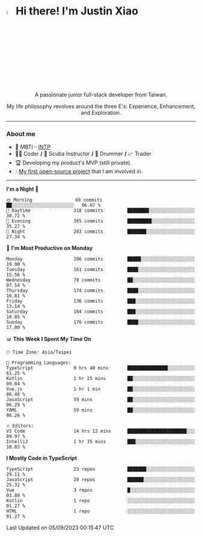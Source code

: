 # <img src="https://media.giphy.com/media/hvRJCLFzcasrR4ia7z/giphy.gif" width="5%">Hi there! I'm Justin Xiao
<p align="center">A passionate junior full-stack developer from Taiwan.  </p>
<p align="center">My life philosophy revolves around the three E's: Experience, Enhancement, and Exploration.</p>

---
### About me
- 👀 MBTI - [INTP](https://www.16personalities.com/intp-personality)
- 👨‍💻 Coder **/** 🤿 Scuba Instructor **/** 🥁 Drummer **/** 📈 Trader
- 🏆 Developing my product's MVP (still private).
- 💧 [My first open-source project](https://github.com/Game-as-a-Service/Game-Lobby-Web) that I am involved in.

---
<!--START_SECTION:waka-->
**I'm a Night 🦉** 

```text
🌞 Morning                69 commits          ██░░░░░░░░░░░░░░░░░░░░░░░   06.67 % 
🌆 Daytime                318 commits         ████████░░░░░░░░░░░░░░░░░   30.72 % 
🌃 Evening                365 commits         █████████░░░░░░░░░░░░░░░░   35.27 % 
🌙 Night                  283 commits         ███████░░░░░░░░░░░░░░░░░░   27.34 % 
```
📅 **I'm Most Productive on Monday** 

```text
Monday                   206 commits         █████░░░░░░░░░░░░░░░░░░░░   19.90 % 
Tuesday                  161 commits         ████░░░░░░░░░░░░░░░░░░░░░   15.56 % 
Wednesday                78 commits          ██░░░░░░░░░░░░░░░░░░░░░░░   07.54 % 
Thursday                 174 commits         ████░░░░░░░░░░░░░░░░░░░░░   16.81 % 
Friday                   136 commits         ███░░░░░░░░░░░░░░░░░░░░░░   13.14 % 
Saturday                 104 commits         ███░░░░░░░░░░░░░░░░░░░░░░   10.05 % 
Sunday                   176 commits         ████░░░░░░░░░░░░░░░░░░░░░   17.00 % 
```


📊 **This Week I Spent My Time On** 

```text
🕑︎ Time Zone: Asia/Taipei

💬 Programming Languages: 
TypeScript               9 hrs 40 mins       ███████████████░░░░░░░░░░   61.25 % 
Kotlin                   1 hr 25 mins        ██░░░░░░░░░░░░░░░░░░░░░░░   09.04 % 
Vue.js                   1 hr 1 min          ██░░░░░░░░░░░░░░░░░░░░░░░   06.48 % 
JavaScript               59 mins             ██░░░░░░░░░░░░░░░░░░░░░░░   06.29 % 
YAML                     59 mins             ██░░░░░░░░░░░░░░░░░░░░░░░   06.26 % 

🔥 Editors: 
VS Code                  14 hrs 12 mins      ██████████████████████░░░   89.97 % 
IntelliJ                 1 hr 35 mins        ███░░░░░░░░░░░░░░░░░░░░░░   10.03 % 
```

**I Mostly Code in TypeScript** 

```text
TypeScript               23 repos            ███████░░░░░░░░░░░░░░░░░░   29.11 % 
JavaScript               20 repos            ██████░░░░░░░░░░░░░░░░░░░   25.32 % 
Vue                      3 repos             █░░░░░░░░░░░░░░░░░░░░░░░░   03.80 % 
Kotlin                   1 repo              ░░░░░░░░░░░░░░░░░░░░░░░░░   01.27 % 
HTML                     1 repo              ░░░░░░░░░░░░░░░░░░░░░░░░░   01.27 % 
```




 Last Updated on 05/09/2023 00:15:47 UTC
<!--END_SECTION:waka-->

